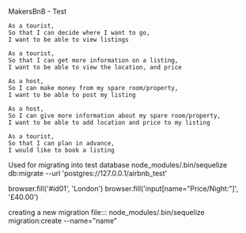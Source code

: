 MakersBnB - Test

```
As a tourist,
So that I can decide where I want to go,
I want to be able to view listings
```

```
As a tourist,
So that I can get more information on a listing,
I want to be able to view the location, and price
```

```
As a host,
So I can make money from my spare room/property,
I want to be able to post my listing
```

```
As a host,
So I can give more information about my spare room/property,
I want to be able to add location and price to my listing
```

```
As a tourist,
So that I can plan in advance,
I would like to book a listing
```

Used for migrating into test database
node_modules/.bin/sequelize db:migrate --url 'postgres://127.0.0.1/airbnb_test'

browser.fill('#id01', 'London')
browser.fill('input[name="Price/Night:"]', '£40.00')

creating a new migration file:::
node_modules/.bin/sequelize migration:create --name="name"
